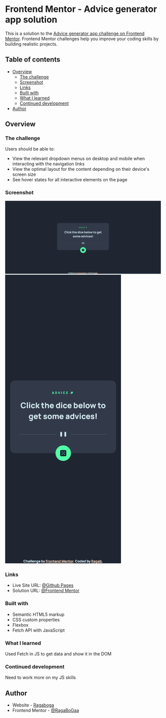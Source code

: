 # Frontend Mentor - Advice generator app solution

This is a solution to the [Advice generator app challenge on Frontend Mentor](https://www.frontendmentor.io/challenges/advice-generator-app-QdUG-13db). Frontend Mentor challenges help you improve your coding skills by building realistic projects.

## Table of contents

- [Overview](#overview)
  - [The challenge](#the-challenge)
  - [Screenshot](#screenshot)
  - [Links](#links)
  - [Built with](#built-with)
  - [What I learned](#what-i-learned)
  - [Continued development](#continued-development)
- [Author](#author)

## Overview

### The challenge

Users should be able to:

- View the relevant dropdown menus on desktop and mobile when interacting with the navigation links
- View the optimal layout for the content depending on their device's screen size
- See hover states for all interactive elements on the page

### Screenshot

![](./desktop.png)
![](./mobile.png)

### Links

- Live Site URL: [@Github Pages](https://ragabogaa.github.io/advice)
- Solution URL: [@Frontend Mentor](https://www.frontendmentor.io/solutions/advice-generator-using-fetch-api-A4LThO6Wq0)

### Built with

- Semantic HTML5 markup
- CSS custom properties
- Flexbox
- Fetch API with JavaScript

### What I learned

Used Fetch in JS to get data and show it in the DOM

### Continued development

Need to work more on my JS skills

## Author

- Website - [Ragaboga](https://github.com/RagaBoGaa)
- Frontend Mentor - [@RagaBoGaa](https://www.frontendmentor.io/profile/RagaBoGaa)
